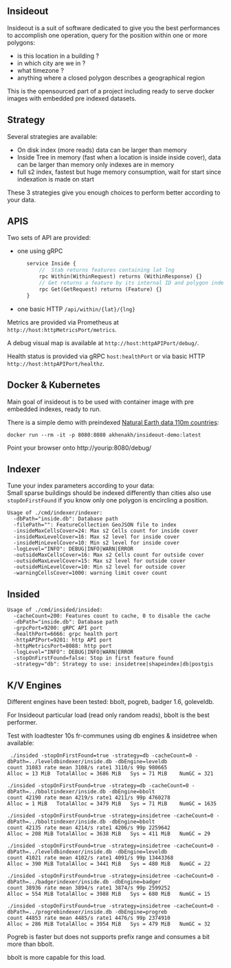 Insideout
---------

Insideout is a suit of software dedicated to give you the best performances to accomplish one operation, query for the position within one or more polygons:

- is this location in a building ?
- in which city are we in ?
- what timezone ? 
- anything where a closed polygon describes a geographical region

This is the opensourced part of a project including ready to serve docker images with embedded pre indexed datasets.

## Strategy
Several strategies are available:

- On disk index (more reads) data can be larger than memory
- Inside Tree in memory (fast when a location is inside inside cover), data can be larger than memory only indexes are in memory
- full s2 index, fastest but huge memory consumption, wait for start since indexation is made on start

These 3 strategies give you enough choices to perform better according to your data.

## APIS

Two sets of API are provided:
- one using gRPC
  ```proto
     service Inside {
         //  Stab returns features containing lat lng
         rpc Within(WithinRequest) returns (WithinResponse) {}
         // Get returns a feature by its internal ID and polygon index
         rpc Get(GetRequest) returns (Feature) {}
     }
  ```
- one basic HTTP
  `/api/within/{lat}/{lng}`

Metrics are provided via Prometheus at `http://host:httpMetricsPort/metrics`.

A debug visual map is available at  `http://host:httpAPIPort/debug/`.

Health status is provided via gRPC `host:healthPort` or via basic HTTP `http://host:httpAPIPort/healthz`.

## Docker & Kubernetes

Main goal of insideout is to be used with container image with pre embedded indexes, ready to run.

There is a simple demo with preindexed [Natural Earth data 110m countries](https://www.naturalearthdata.com/downloads/110m-cultural-vectors/):

```
docker run --rm -it -p 8080:8080 akhenakh/insideout-demo:latest 
```
Point your browser onto http://yourip:8080/debug/

## Indexer
Tune your index parameters according to your data:  
Small sparse buildings should be indexed differently than cities also use `stopOnFirstFound` if you know only one polygon is encircling a position.

```
Usage of ./cmd/indexer/indexer:
  -dbPath="inside.db": Database path
  -filePath="": FeatureCollection GeoJSON file to index
  -insideMaxCellsCover=24: Max s2 Cells count for inside cover
  -insideMaxLevelCover=16: Max s2 level for inside cover
  -insideMinLevelCover=10: Min s2 level for inside cover
  -logLevel="INFO": DEBUG|INFO|WARN|ERROR
  -outsideMaxCellsCover=16: Max s2 Cells count for outside cover
  -outsideMaxLevelCover=15: Max s2 level for outside cover
  -outsideMinLevelCover=10: Min s2 level for outside cover
  -warningCellsCover=1000: warning limit cover count
```

## Insided

```
Usage of ./cmd/insided/insided:
  -cacheCount=200: Features count to cache, 0 to disable the cache
  -dbPath="inside.db": Database path
  -grpcPort=9200: gRPC API port
  -healthPort=6666: grpc health port
  -httpAPIPort=9201: http API port
  -httpMetricsPort=8088: http port
  -logLevel="INFO": DEBUG|INFO|WARN|ERROR
  -stopOnFirstFound=false: Stop in first feature found
  -strategy="db": Strategy to use: insidetree|shapeindex|db|postgis
```

## K/V Engines

Different engines have been tested: bbolt, pogreb, badger 1.6, goleveldb.

For Insideout particular load (read only random reads), bbolt is the best performer.

Test with loadtester 10s fr-communes using db engines & insidetree when available:

```
 ./insided -stopOnFirstFound=true -strategy=db -cacheCount=0 -dbPath=../leveldbindexer/inside.db -dbEngine=leveldb
count 31083 rate mean 3108/s rate1 3110/s 99p 980665
Alloc = 13 MiB  TotalAlloc = 3686 MiB   Sys = 71 MiB    NumGC = 321

./insided -stopOnFirstFound=true -strategy=db -cacheCount=0 -dbPath=../bboltindexer/inside.db -dbEngine=bbolt
count 42190 rate mean 4219/s rate1 4211/s 99p 4760278
Alloc = 1 MiB   TotalAlloc = 3479 MiB   Sys = 71 MiB    NumGC = 1635

./insided -stopOnFirstFound=true -strategy=insidetree -cacheCount=0 -dbPath=../bboltindexer/inside.db -dbEngine=bbolt 
count 42135 rate mean 4214/s rate1 4206/s 99p 2259642
Alloc = 208 MiB TotalAlloc = 3638 MiB   Sys = 411 MiB   NumGC = 29

./insided -stopOnFirstFound=true -strategy=insidetree -cacheCount=0 -dbPath=../leveldbindexer/inside.db -dbEngine=leveldb
count 41021 rate mean 4102/s rate1 4091/s 99p 13443368
Alloc = 390 MiB TotalAlloc = 3441 MiB   Sys = 480 MiB   NumGC = 22

./insided -stopOnFirstFound=true -strategy=insidetree -cacheCount=0 -dbPath=../badgerindexer/inside.db -dbEngine=badger
count 38936 rate mean 3894/s rate1 3874/s 99p 2599252
Alloc = 554 MiB TotalAlloc = 3988 MiB   Sys = 680 MiB   NumGC = 15

./insided -stopOnFirstFound=true -strategy=insidetree -cacheCount=0 -dbPath=../progrebindexer/inside.db -dbEngine=progreb
count 44853 rate mean 4485/s rate1 4476/s 99p 2374910
Alloc = 286 MiB TotalAlloc = 3954 MiB   Sys = 479 MiB   NumGC = 32
```

Pogreb is faster but does not supports prefix range and consumes a bit more than bbolt.

bbolt is more capable for this load.
